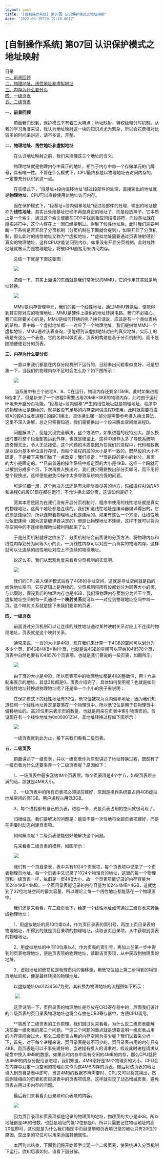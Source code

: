 ```yaml
---
layout: post
title: "[自制操作系统] 第07回 认识保护模式之地址映射"
date: "2022-06-15T20:19:28.861Z"
---
```

\[自制操作系统\] 第07回 认识保护模式之地址映射
===========================

目录  
[一、前景回顾](#name1)  
[二、物理地址、线性地址和虚拟地址](#name2)  
[三、内存为什么要分页](#name3)  
[四、一级页表](#name4)  
[五、二级页表](#name5)

**一、前景回顾**

　　前面我们说到，保护模式下有着三大特点：地址映射、特权级和分时机制。从我的学习角度来说，我认为地址映射这一块的知识点尤为繁杂，所以会花费相对比较多的时间来讲述，话不多说，开整。

**二、物理地址、线性地址和虚拟地址**

　　在认识地址映射之前，我们来搞懂这三个地址的含义。

　　物理地址就是物理内存中真正的地址，相当于内存中每一个存储单元的门牌号，具有唯一性。不管在什么模式下，CPU最终都是以物理地址去访问内存的，一定要充分认识到这一点。

　　在实模式下，“段基址+段内偏移地址”经过段部件的处理，直接输出的地址就是**物理地址**，CPU可以直接使用此地址访问内存。

　　而在保护模式下，“段基址+段内偏移地址”经过段部件的处理，输出的地址被称为**线性地址**，其实此处段基址已经不再是真正的地址了，而是段选择子，它本质上是一个索引，通过这个索引便能在GDT中找到相应的段描述符，而段基址就在段描述符中，这个内容在上一回已经提到过。得到了线性地址后，此时我们需要判断一下系统是否开启了分页机制（分页机制在下面就会提到），如果开启了分页机制，那么此时的线性地址又称为**虚拟地址，**虚拟地址需要通过页表映射得到真实的物理地址，这样CPU才能访问到内存。如果没有开启分页机制，此时线性地址就被认为是物理地址，将被CPU直接用来访问内存。

　　总结一下就是下面这张图：

　　![](https://img2022.cnblogs.com/blog/2593960/202206/2593960-20220615152219894-643115454.png)

　　浓缩一下，其实上面讲的东西就是我们常听说的MMU，它的作用其实就是地址转换。　　

　　![](https://img2022.cnblogs.com/blog/2593960/202206/2593960-20220615152439517-356106843.png)

　　MMU是内存管理单元，我们的每一个线性地址，通过MMU转换后，便能得到其实际对应的物理地址，MMU是硬件上提供的地址转换电路，我们不必操心。我们实际要关心的是，MMU是如何转换的呢？换句话说，应该是有一个类似表格的结构，表中每一个虚拟地址都一一对应了一个物理地址，我们提供给MMU一个虚拟地址，MMU通过该表查询，便能得到该虚拟地址对应的真实地址。实际上的确是有这么一个表格，它的名称叫做页表，页表的构建是基于分页机制的，而不是随随便便划分的页表。

**三、内存为什么要分页**

　　一直以来我们都是在内存分段机制下运行的，目前未出问题看似良好，可是想象一下，当我们的物理内存不足时会怎么办？如下图所示：

　　![](https://img2022.cnblogs.com/blog/2593960/202206/2593960-20220615154106756-240839211.png)

 　　当系统中有三个进程A、B、C在运行，物理内存还剩余15MB。此时如果进程B结束了，但是新来了一个进程D需要占用20MB+3KB的物理内存，此时由于运行环境未开启分页功能，“段基址+段内偏移”产生的线性地址就是物理地址，程序中的物理地址是连续的，就导致没有足够的内存空间供进程D使用。此时就需要将进程A的段A3或者进程C的段C1换出，具体换出哪一部分是需要参考换入换出算法，这里不深入讲解，总之只需要知道，我们需要换出一个段来腾出空间给进程D。

　　问题解决了，但是又没完全解决，这个方法中，如果进程的段特别大，那么换出时要将整个段全部搬运到外存，也就是硬盘上，这种IO操作太多了导致系统响应奇慢无比，令人无法接受。这个问题的本质是因为在我们的进程中，代码和数据是以段为基本单位进行存储，而每个进程的段的大小是不一致的。既然段的大小不固定，于是接下来我们做了一点改变：我们规定：**页是段的更小的划分，且页的大小是固定的。**目前普遍的操作系统中规定页的大小是4KB，这样一个段就可以被划分成多个页，下次再换入换出时，我们就只需要换出部分页即可，而不用将整个段换出，这样便能避免IO操作太多导致系统响应慢的问题。

　　可是仔细一想，这个解决方法还是有未能尽善尽美的地方，假如进程A段的A3和进程C的段C1现在都在运行，不允许换出部分页，这该如何是好？

　　究其本质是因为在我们没有开启分页机制时，程序中使用的线性地址就是真实的物理地址，这两个地址都是连续的。我们知道线性地址是编译器编译得出的，它必须是连续的，所以连带着物理地址也是连续的。如果有这么一个方法，让线性地址依旧连续（因为这是编译器决定的）但是让物理地址不连续，这样不就可以将内存空间中的不连续物理地址被利用起来了么？

　　于是分页机制就呼之欲出了，分页机制结合前面说的分页方法，将物理内存和线性内存划分为同等大小的页，一页线性内存可以对应一页真实的物理内存，这样就可以让连续的线性地址对应上不连续的物理地址。

　　说这么多，我们从宏观角度来看看分页机制的实现吧。

　　![](https://img2022.cnblogs.com/blog/2593960/202206/2593960-20220615161044170-411406283.png)

　　我们的CPU进入保护模式后有了4GB的寻址空间，这就是寻址空间就是指的线性地址空间，它在逻辑上是连续的。分页机制将所有段都划分为同等大小的页，与此同时，假设我们的物理内存也是4GB，我们将物理内存页划分为若干个页，虚拟地址空间的每一页通过一个**映射关系**就可以一一对应到物理地址空间中每一页。这个映射关系就是接下来我们要讲的页表。

**四、一级页表**

　　前面说过分页机制可以让连续的线性地址通过某种映射关系对应上不连续的物理地址，页表就是这个映射关系。

　　通常来说，一页的大小是4KB，现在我们来计算一下4GB的空间可以划分为多少个页，即4GB/4KB=1M个页。也就是说4GB的空间可以容纳1048576个页，页表中自然也要有1048576个页表项。也就是我们要说的一级页表，如图所示。

　　![](https://img2022.cnblogs.com/blog/2593960/202206/2593960-20220615163826035-1038085286.png)

　　由于页的大小是4KB，所以页表项中的物理地址都是4K的整数倍，用十六进制来表示的地址，其低3位都是0。页表介绍完了，具体如何使用呢？也就是如何将线性地址转换成物理地址呢？还是举一个小小的例子来说明：

　　在保护模式下的线性地址有32位，低12位被视为页内偏移地址，因为我们知道任何一个线性地址肯定是要落在一个物理页中。所以低12位是用于在物理页中偏移地址的。高20位用来表示页的数量，也就是用来在页表中索引物理页的。假设现在有一个线性地址为0x00001234，其地址转换过程如下图所示：

　　![](https://img2022.cnblogs.com/blog/2593960/202206/2593960-20220615165045870-1006645658.png)

　　一级页表就到此为止，接下来我们看看二级页表。

**五、二级页表**

　　前面讲述了一级页表，并以一级页表作为原型讲述了地址转换过程，既然有了一级页表为什么还要来弄一个二级页表呢？原因如下：

　　1、一级页表中最多容纳1M个页表项，每个页表项是4个字节，如果页表项全满的话，那就是4MB大小。

　　2、一级页表中的所有页表项必须提前建好，原因是操作系统要占用4GB虚拟地址空间的高1GB，用户进程占用低3GB。

　　3、每个进程都有自己的页表，进程一多，光是页表占用的空间就很可观了。

　　归根结底，我们要解决的问题是：能否不要一次性地将全部页表项建好，而是在需要时动态创建页表项。

　　如何解决呢？二级页表便能很好地解决这个问题。

　　先来看看二级页表的模样，如图所示：

　　![](https://img2022.cnblogs.com/blog/2593960/202206/2593960-20220615172113077-221299824.png)

　　我们有一个页目录表，表中共有1024个页表项，每个页表项中记录了一个页表物理页地址，每一个页表中又记录了1024个物理页的地址，这里的每一个物理页和一级页表一样，依旧是一页4KB大小。故一个页表项能记录的内存容量为1024x4KB=4MB，一个页目录表能记录的内存容量为1024x4MB=4GB，这就达到了32位地址空间的最大容量。所以理论上每一个线性地址都能落在一个物理页中。

　　我们还是来看看，在二级页表下，给定一个线性地址如何通过二级页表来转换成物理地址：

　　1、用虚拟地址的高10位乘以4，作为页目录表的索引号，再加上页目录表的物理地址，所得到的就是页目录项的物理地址，读取该页目录项，从中获取到页表的物理地址。

　　2、用虚拟地址的中间10位乘以4，作为页表的索引号，再加上在第一步中得到的页表物理地址，便是页表项的物理地址，读取该页表项，从中获取到物理页的地址。

　　3、虚拟地址的低12位是物理页内的偏移量，用低12位加上第二步得到的物理页地址的和，便是最终转换的物理地址。

　　以虚拟地址0x01234567为例，其转换为物理地址的流程图如下所示：

 　　![](https://img2022.cnblogs.com/blog/2593960/202206/2593960-20220615195406426-74123284.png)

　　这里说明一下，页目录表的物理地址是存放在CR3寄存器中的，后面我们设计的二级页表的页目录表物理地址也将会存放在CR3寄存器中，方便CPU调用。

　　**熟悉了二级页表的工作原理，我们回过头来看看，为什么说二级页表能解决前面一级页表的那三个问题。**这三个问题的重点就是想要说明一级页表占用的内存空间会过大，那么二级页表占用的内存空间为多少呢？我们试着来分析一下，首先，对于每个进程来说，页目录表是必不可少的，页目录表占用的内存只有4KB。而页表是可以不事先建好的，当进程有换入的请求时，假设此时进程请求从硬盘中换入4MB的数据，如果此时内存中具有空闲的4MB的内存，那么CPU就将该4MB的内存分配给该进程，我们知道，4MB刚好是1M个物理页的大小。CPU会在内存中划定一页空闲的物理页来作为这4MB内存的页表，随后将该页表的地址填入到页目录表中即可。当这4MB的数据不再需要时，CPU又可以将其换出，然后删除相应的页表和页目录表中的页表项信息。这样就实现了动态增减页表，避免页表占用过多内存的问题。

　　最后我们来看看页目录项和页表项的内容。

　　![](https://img2022.cnblogs.com/blog/2593960/202206/2593960-20220615200745695-49281266.png)

　　因为页目录项和页表项都是记录的物理页的地址，物理页的大小是4KB，所以地址都是4K的倍数，也就是地址的低12位都是0，所以只需要记住物理地址的高20位即可，这也就是为什么我们看图中页目录项和页表项记录的地址只有20位的原因，空出来的12位可以用来添加其他属性。

　　本回到此结束，下面我们将开始着手实现一个二级页表，使系统进入分页机制下运行。欲知后事如何，请看下回分解。